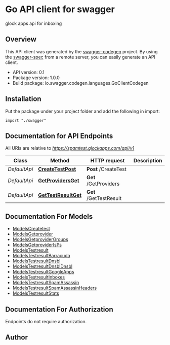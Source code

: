 # Go API client for swagger

glock apps api for inboxing

## Overview
This API client was generated by the [swagger-codegen](https://github.com/swagger-api/swagger-codegen) project.  By using the [swagger-spec](https://github.com/swagger-api/swagger-spec) from a remote server, you can easily generate an API client.

- API version: 0.1
- Package version: 1.0.0
- Build package: io.swagger.codegen.languages.GoClientCodegen

## Installation
Put the package under your project folder and add the following in import:
```golang
import "./swagger"
```

## Documentation for API Endpoints

All URIs are relative to *https://spamtest.glockapps.com/api/v1*

Class | Method | HTTP request | Description
------------ | ------------- | ------------- | -------------
*DefaultApi* | [**CreateTestPost**](docs/DefaultApi.md#createtestpost) | **Post** /CreateTest | 
*DefaultApi* | [**GetProvidersGet**](docs/DefaultApi.md#getprovidersget) | **Get** /GetProviders | 
*DefaultApi* | [**GetTestResultGet**](docs/DefaultApi.md#gettestresultget) | **Get** /GetTestResult | 


## Documentation For Models

 - [ModelsCreatetest](docs/ModelsCreatetest.md)
 - [ModelsGetprovider](docs/ModelsGetprovider.md)
 - [ModelsGetproviderGroups](docs/ModelsGetproviderGroups.md)
 - [ModelsGetproviderIsPs](docs/ModelsGetproviderIsPs.md)
 - [ModelsTestresult](docs/ModelsTestresult.md)
 - [ModelsTestresultBarracuda](docs/ModelsTestresultBarracuda.md)
 - [ModelsTestresultDnsbl](docs/ModelsTestresultDnsbl.md)
 - [ModelsTestresultDnsblDnsbl](docs/ModelsTestresultDnsblDnsbl.md)
 - [ModelsTestresultGoogleApps](docs/ModelsTestresultGoogleApps.md)
 - [ModelsTestresultInboxes](docs/ModelsTestresultInboxes.md)
 - [ModelsTestresultSpamAssassin](docs/ModelsTestresultSpamAssassin.md)
 - [ModelsTestresultSpamAssassinHeaders](docs/ModelsTestresultSpamAssassinHeaders.md)
 - [ModelsTestresultStats](docs/ModelsTestresultStats.md)


## Documentation For Authorization
 Endpoints do not require authorization.


## Author



